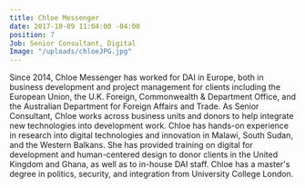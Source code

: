 ```yaml
---
title: Chloe Messenger
date: 2017-10-09 11:04:00 -04:00
position: 7
Job: Senior Consultant, Digital
Image: "/uploads/chloeJPG.jpg"
---
```


Since 2014, Chloe Messenger has worked for DAI in Europe, both in business development and project management for clients including the European Union, the U.K. Foreign, Commonwealth & Department Office, and the Australian Department for Foreign Affairs and Trade. As Senior Consultant, Chloe works across business units and donors to help integrate new technologies into development work. Chloe has hands-on experience in research into digital technologies and innovation in Malawi, South Sudan, and the Western Balkans. She has provided training on digital for development and human-centered design to donor clients in the United Kingdom and Ghana, as well as to in-house DAI staff. Chloe has a master's degree in politics, security, and integration from University College London.
